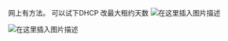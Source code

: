 ﻿
网上有方法。
可以试下DHCP 改最大租约天数
![在这里插入图片描述](http://img.yayi.site/csdn/20200518212336116.png-watermaskStyle)

![在这里插入图片描述](http://img.yayi.site/csdn/20200518212514127.png-watermaskStyle)
